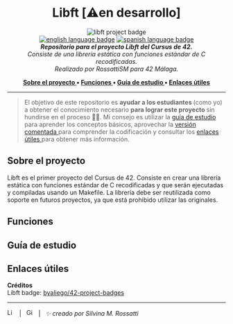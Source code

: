 <h1 align="center"> Libft [⚠️en desarrollo] </h1>

<p align="center">
<img src="https://github.com/byaliego/42-project-badges/blob/main/badges/libft.png?raw=true" alt="libft project badge" /> <br />
<a href="https://github.com/RossattiSM/Libft/blob/master/README.md"> <img src="https://img.shields.io/badge/lang-en-purple" alt="english language badge"></a> 
<a href="https://github.com/RossattiSM/Libft/blob/master/README.es.md"> <img src="https://img.shields.io/badge/lang-es-purple" alt="spanish language badge"></a> <br />
<i> <b> Repositorio para el proyecto Libft del Cursus de 42.</b> <br />
Consiste de una librería estática con funciones estándar de C recodificadas. <br />
Realizado por RossattiSM para 42 Málaga. </i>
</p>
<p align="center"> <b>
<a href="https://github.com/RossattiSM/42Cursus.Libft/blob/main/README.es.md#sobre-el-proyecto"> Sobre el proyecto </a> • 
<a href="https://github.com/RossattiSM/42Cursus.Libft/blob/main/README.es.md#funciones"> Funciones </a>  • 
<a href="https://github.com/RossattiSM/42Cursus.Libft/blob/main/README.es.md#gu%C3%ADa-de-estudio"> Guía de estudio </a>  • 
<a href="https://github.com/RossattiSM/42Cursus.Libft/blob/main/README.es.md#enlaces-%C3%BAtiles"> Enlaces útiles </a>
</p> </b>
<hr>

> El objetivo de este repositorio es <b> ayudar a los estudiantes </b> (como yo) a obtener el conocimiento necesario <b> para lograr este proyecto </b> sin hundirse en el proceso 🏄‍♀️. Mi consejo es utilizar la <a href="https://github.com/RossattiSM/42Cursus.Libft/blob/main/README.es.md#gu%C3%ADa-de-estudio"> guía de estudio </a> para aprender los conceptos básicos, aprovechar la <a href="https://github.com/RossattiSM/42Cursus.Libft/tree/main/libft_comentado"> versión comentada </a> para comprender la codificación y consultar los <a href="https://github.com/RossattiSM/42Cursus.Libft/blob/main/README.es.md#enlaces-%C3%BAtiles"> enlaces útiles </a> para obtener más información.

## Sobre el proyecto
Libft es el primer proyecto del Cursus de 42. Consiste en crear una librería estática con funciones estándar de C recodificadas y que serán ejecutadas y compiladas usando un Makefile. La librería debe ser reutilizada como soporte en futuros proyectos, ya que está prohibido utilizar las originales. 

## Funciones

## Guía de estudio

## Enlaces útiles 

<b> Créditos </b> <br />
Libft badge: <a href="https://github.com/byaliego/42-project-badges"> byaliego/42-project-badges </a>

<hr>
<a href="https://www.linkedin.com/in/rossattism/"><img src="https://skillicons.dev/icons?i=linkedin" alt="Linkedin Logo" style="width: 16px; height: 16px" /></a> &nbsp | &nbsp
<a href="https://github.com/RossattiSM"><img src="https://skillicons.dev/icons?i=github" alt="GitHub logo" style="width: 16px; height: 16px" /></a>  &nbsp | &nbsp <i> ✨ creado por Silvina M. Rossatti </i> &nbsp
